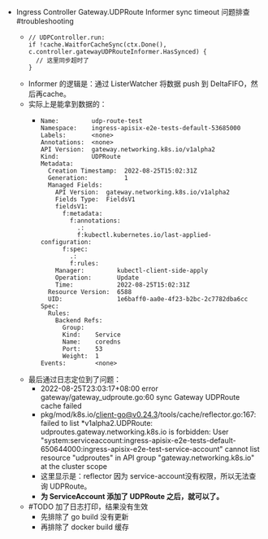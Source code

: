- Ingress Controller Gateway.UDPRoute Informer sync timeout 问题排查 #troubleshooting
	- ```golang
	  // UDPController.run:
	  if !cache.WaitforCacheSync(ctx.Done(), c.controller.gatewayUDPRouteInformer.HasSynced) {
	  	// 这里同步超时了
	  }
	  ```
	- Informer 的逻辑是：通过 ListerWatcher 将数据 push 到 DeltaFIFO，然后再cache。
	- 实际上是能拿到数据的：
		- ```
		  Name:         udp-route-test
		  Namespace:    ingress-apisix-e2e-tests-default-53685000
		  Labels:       <none>
		  Annotations:  <none>
		  API Version:  gateway.networking.k8s.io/v1alpha2
		  Kind:         UDPRoute
		  Metadata:
		    Creation Timestamp:  2022-08-25T15:02:31Z
		    Generation:          1
		    Managed Fields:
		      API Version:  gateway.networking.k8s.io/v1alpha2
		      Fields Type:  FieldsV1
		      fieldsV1:
		        f:metadata:
		          f:annotations:
		            .:
		            f:kubectl.kubernetes.io/last-applied-configuration:
		        f:spec:
		          .:
		          f:rules:
		      Manager:         kubectl-client-side-apply
		      Operation:       Update
		      Time:            2022-08-25T15:02:31Z
		    Resource Version:  6588
		    UID:               1e6baff0-aa0e-4f23-b2bc-2c7782dba6cc
		  Spec:
		    Rules:
		      Backend Refs:
		        Group:
		        Kind:    Service
		        Name:    coredns
		        Port:    53
		        Weight:  1
		  Events:        <none>
		  ```
	- 最后通过日志定位到了问题：
		- 2022-08-25T23:03:17+08:00	error	gateway/gateway_udproute.go:60	sync Gateway UDPRoute cache failed
		- pkg/mod/k8s.io/client-go@v0.24.3/tools/cache/reflector.go:167: failed to list *v1alpha2.UDPRoute: udproutes.gateway.networking.k8s.io is forbidden: User "system:serviceaccount:ingress-apisix-e2e-tests-default-650644000:ingress-apisix-e2e-test-service-account" cannot list resource "udproutes" in API group "gateway.networking.k8s.io" at the cluster scope
		- 这里显示是：reflector 因为 service-account没有权限，所以无法查询 UDPRoute。
		- **为 ServiceAccount 添加了 UDPRoute 之后，就可以了。**
	- #TODO 加了日志打印，结果没有生效
		- 先排除了 go build 没有更新
		- 再排除了 docker build 缓存